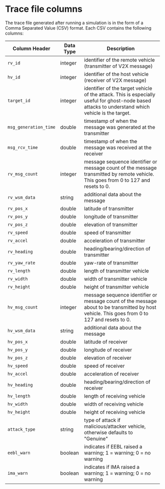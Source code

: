 # Trace file columns

The trace file generated after running a simulation is in the form of a Comma Separated Value (CSV) format. Each CSV contains the following columns:

|Column Header|Data Type|Description|
|-|-|-|
|`rv_id`|integer|identifier of the remote vehicle (transmitter of V2X message)|
|`hv_id`|integer|identifier of the host vehicle (receiver of V2X message)|
|`target_id`|integer|identifier of the target vehicle of the attack. This is especially useful for ghost-node based attacks to understand which vehicle is the target.|
|`msg_generation_time`|double|timestamp of when the message was generated at the transmitter|
|`msg_rcv_time`|double|timestamp of when the message was received at the receiver|
|`rv_msg_count`|integer|message sequence identifier or message count of the message transmitted by remote vehicle. This goes from 0 to 127 and resets to 0.|
|`rv_wsm_data`|string|additional data about the message|
|`rv_pos_x`|double|latitude of transmitter|
|`rv_pos_y`|double|longitude of transmitter|
|`rv_pos_z`|double|elevation of transmitter|
|`rv_speed`|double|speed of transmitter|
|`rv_accel`|double|acceleration of transmitter|
|`rv_heading`|double|heading/bearing/direction of transmitter|
|`rv_yaw_rate`|double|yaw-rate of transmitter|
|`rv_length`|double|length of transmitter vehicle|
|`rv_width`|double|width of transmitter vehicle|
|`rv_height`|double|height of transmitter vehicle|
|`hv_msg_count`|integer|message sequence identifier or message count of the message about to be transmitted by host vehicle. This goes from 0 to 127 and resets to 0.|
|`hv_wsm_data`|string|additional data about the message|
|`hv_pos_x`|double|latitude of receiver|
|`hv_pos_y`|double|longitude of receiver|
|`hv_pos_z`|double|elevation of receiver|
|`hv_speed`|double|speed of receiver|
|`hv_accel`|double|acceleration of receiver|
|`hv_heading`|double|heading/bearing/direction of receiver|
|`hv_length`|double|length of receiving vehicle|
|`hv_width`|double|width of receiving vehicle|
|`hv_height`|double|height of receiving vehicle|
|`attack_type`|string|type of attack if malicious/attacker vehicle, otherwise defaults to "Genuine"|
|`eebl_warn`|boolean|indicates if EEBL raised a warning; 1 = warning; 0 = no warning|
|`ima_warn`|boolean|indicates if IMA raised a warning; 1 = warning; 0 = no warning|
